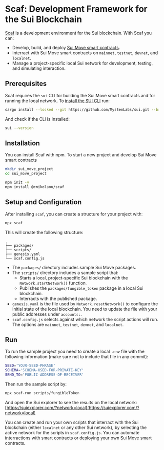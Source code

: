 # Scaf: Development Framework for the Sui Blockchain

[Scaf](https://www.scafsui.com) is a development environment for the Sui
blockchain. With Scaf you can:
- Develop, build, and deploy [Sui Move smart contracts](https://docs.sui.io/build/move).
- Interract with Sui Move smart contracts on `mainnet`, `testnet`, `devnet`,
    and `localnet`.
- Manage a project-specific local Sui network for development, testing, and
    simulating interaction.

## Prerequisites

Scaf requires the `sui` CLI for building the Sui Move smart contracts and for
running the local network. To [install the SUI CLI](https://docs.sui.io/build/install)
run:

```bash
cargo install --locked --git https://github.com/MystenLabs/sui.git --branch devnet sui

```

And check if the CLI is installed:

```bash
sui --version
```

## Installation

You can install Scaf with npm. To start a new project and develop Sui Move smart
contracts

```bash
mkdir sui_move_project
cd sui_move_project

npm init -y
npm install @cnikolaou/scaf
```

## Setup and Configuration

After installing `scaf`, you can create a structure for your project with:

```bash
npx scaf
```

This will create the following structure:

```
.
├── packages/
├── scripts/
├── genesis.yaml
└── scaf.config.js
```

- The `packages/` directory includes sample Sui Move packages.
- The `scripts/` directory includes a sample script that:
    - Starts a local, project-specific Sui blockchain with the `Network.startNetwork()` function.
    - Publishes the `packages/fungible_token` package in a local Sui blockchain.
    - Interracts with the published package.
- `genesis.yaml` is the file used by `Network.resetNetwork()` to configure the initial state
of the local blockchain. You need to update the file with your public addresses under `accounts:`.
- `scaf.config.js` selects against which network the script actions will run. The options are
`mainnet`, `testnet`, `devnet`, and `localnet`.

## Run

To run the sample project you need to create a local `.env` file with the following information
(make sure not to include that file in any commit):

```bash
SEED='YOUR-SEED-PHRASE'
SCHEMA='SCHEMA-USED-FOR-PRIVATE-KEY'
SEND_TO='PUBLIC-ADDRESS-OF-RECEIVER'
```

Then run the sample script by:

```bash
npx scaf-run scripts/fungibleToken
```

And open the Sui explorer to see the results on the local network:
[https://suiexplorer.com/?network=local](https://suiexplorer.com/?network=local)

You can create and run your own scripts that interract with the Sui blockchain (either
`localnet` or any other Sui network), by selecting the active network for the scripts
in `scaf.config.js`. You can automate interractions with smart contracts or deploying
your own Sui Move smart contracts.

